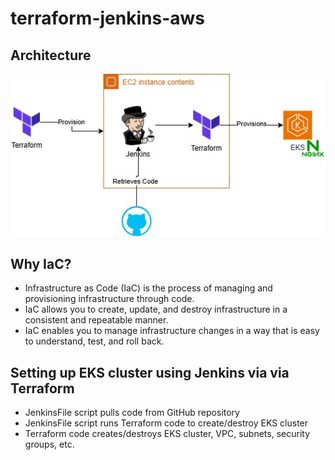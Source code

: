 # terraform-jenkins-aws


## Architecture

![architecture](./images/terraform-eks-jenkins.jpg)


## Why IaC? 

- Infrastructure as Code (IaC) is the process of managing and provisioning infrastructure through code.
- IaC allows you to create, update, and destroy infrastructure in a consistent and repeatable manner.
- IaC enables you to manage infrastructure changes in a way that is easy to understand, test, and roll back.


## Setting up EKS cluster using Jenkins via via Terraform

- JenkinsFile script pulls code from GitHub repository
- JenkinsFile script runs Terraform code to create/destroy EKS cluster
- Terraform code creates/destroys EKS cluster, VPC, subnets, security groups, etc.
